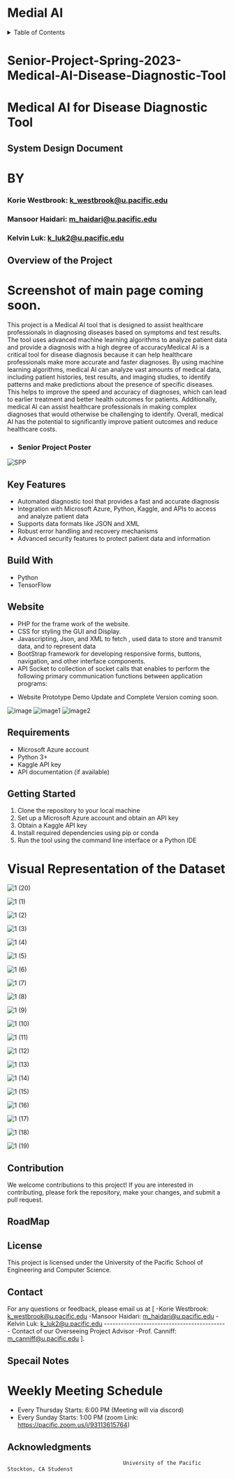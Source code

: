 
# **Medial AI**


<details>
 <summary> Table of Contents</summary>

  - [Overview of the Project](#overview-of-the-project)
  - [Key Features](#key-features)
  - [Built With](#built-with)
  - [Web](#web)
  - [Requirements](#requirements)
  - [Getting Started](#getting-started)
  - [ScreenShots](#screenshots)
  - [Contribution](#contribution)
  - [RoadMap](#roadmap)
  - [License](#license)
  - [Contact](#contact)
  - [Special Notes](#special-notes)
  - [Acknowledgments](#acknowledgments)

</details>

# Senior-Project-Spring-2023-Medical-AI-Disease-Diagnostic-Tool #

# Medical AI for Disease Diagnostic Tool

##        System Design Document 

#                   BY

### Korie Westbrook: k_westbrook@u.pacific.edu
### Mansoor Haidari: m_haidari@u.pacific.edu
### Kelvin Luk: k_luk2@u.pacific.edu

## Overview of the Project

# Screenshot of main page coming soon.
 
This project is a Medical AI tool that is designed to assist healthcare professionals in diagnosing diseases based on symptoms and test results. The tool uses advanced machine learning algorithms to analyze patient data and provide a diagnosis with a high degree of accuracyMedical AI is a critical tool for disease diagnosis because it can help healthcare professionals make more accurate and faster diagnoses. By using machine learning algorithms, medical AI can analyze vast amounts of medical data, including patient histories, test results, and imaging studies, to identify patterns and make predictions about the presence of specific diseases. This helps to improve the speed and accuracy of diagnoses, which can lead to earlier treatment and better health outcomes for patients. Additionally, medical AI can assist healthcare professionals in making complex diagnoses that would otherwise be challenging to identify. Overall, medical AI has the potential to significantly improve patient outcomes and reduce healthcare costs. 

* ### Senior Project Poster
![SPP](https://user-images.githubusercontent.com/100883284/231747238-41e77fc4-d368-4d36-b5fe-4dcc21cebf25.PNG)

## Key Features
 
* Automated diagnostic tool that provides a fast and accurate diagnosis
* Integration with Microsoft Azure, Python, Kaggle, and APIs to access and analyze patient data
* Supports data formats like JSON and XML
* Robust error handling and recovery mechanisms
* Advanced security features to protect patient data and information

## Build With 

* Python
* TensorFlow

## Website

- PHP for the frame work of the website.
- CSS for styling the GUI and Display.
- Javascripting, Json, and XML to fetch , used data to store and transmit data, and to represent data
- BootStrap framework for developing responsive forms, buttons, navigation, and other interface components.
- API Socket to collection of socket calls that enables to perform the following primary communication functions between application programs:
* Website Prototype Demo Update and Complete Version coming soon.

![image](https://user-images.githubusercontent.com/100883284/229407039-b72248e2-5ee5-443c-8010-08bffa950e9a.png)
![image1](https://user-images.githubusercontent.com/100883284/229407045-7195cb64-68a8-49c2-971c-ea915f6b812f.png)
![image2](https://user-images.githubusercontent.com/100883284/229407054-0269c4f7-7967-4c05-8341-1991b403bd0d.png)

## Requirements

* Microsoft Azure account
* Python 3+
* Kaggle API key
* API documentation (if available)

## Getting Started
1. Clone the repository to your local machine
2. Set up a Microsoft Azure account and obtain an API key
3. Obtain a Kaggle API key
4. Install required dependencies using pip or conda
5. Run the tool using the command line interface or a Python IDE


# Visual Representation of the Dataset 

![1 (20)](https://user-images.githubusercontent.com/100883284/230667439-6d69f94b-aeb3-4232-8833-bcdd3ef7fc58.png)

![1 (1)](https://user-images.githubusercontent.com/100883284/230667441-997ef13c-2863-48e0-b432-4abef0475976.png)

![1 (2)](https://user-images.githubusercontent.com/100883284/230667442-1373bc7b-0b8c-4cea-b91a-7bc03b4330b7.png)

![1 (3)](https://user-images.githubusercontent.com/100883284/230667443-db60a3a1-90bc-462f-ad5f-2bfdc40d0965.png)

![1 (4)](https://user-images.githubusercontent.com/100883284/230667444-d598f22b-0e82-40a1-acfd-e4932573cd26.png)

![1 (5)](https://user-images.githubusercontent.com/100883284/230667447-f7f42b45-cc05-4cc4-bd1d-636c83db87f6.png)

![1 (6)](https://user-images.githubusercontent.com/100883284/230667448-1e6b7c5c-2e52-4f8f-a9fb-397e52c2314c.png)

![1 (7)](https://user-images.githubusercontent.com/100883284/230667449-a706a526-81de-48a0-96ba-6fb21ad66640.png)

![1 (8)](https://user-images.githubusercontent.com/100883284/230667452-922c6bae-3693-4603-bec5-b86c94931d5d.png)

![1 (9)](https://user-images.githubusercontent.com/100883284/230667454-b57eeb0b-b63d-4b93-ba40-aee584581b61.png)

![1 (10)](https://user-images.githubusercontent.com/100883284/230667455-93019569-6fb3-45e8-9540-8f59aca9ed9b.png)

![1 (11)](https://user-images.githubusercontent.com/100883284/230667457-15eedf7d-10f9-4f11-ab79-34bc6da5be07.png)

![1 (12)](https://user-images.githubusercontent.com/100883284/230667459-c410e424-5089-462a-9dc1-d07be1cc5073.png)

![1 (13)](https://user-images.githubusercontent.com/100883284/230667460-51d8117c-22d9-4c22-aece-0ace8c154107.png)

![1 (14)](https://user-images.githubusercontent.com/100883284/230667462-f871878a-d9f7-40cb-894d-8d1e1ddf2487.png)

![1 (15)](https://user-images.githubusercontent.com/100883284/230667464-4d2c6179-2e8e-45a1-ba78-da0db86e40bf.png)

![1 (16)](https://user-images.githubusercontent.com/100883284/230667467-421bb4f2-6c51-4824-adff-647668a51df0.png)

![1 (17)](https://user-images.githubusercontent.com/100883284/230667470-3671323a-230a-47e2-b811-98d7e5eda72b.png)

![1 (18)](https://user-images.githubusercontent.com/100883284/230667472-9ecabd35-9e76-41c5-ac81-c2a4bac2a469.png)

![1 (19)](https://user-images.githubusercontent.com/100883284/230667473-a82a5341-2651-4154-9ab9-238d95b80898.png)


## Contribution
We welcome contributions to this project! If you are interested in contributing, please fork
the repository, make your changes, and submit a pull request.

## RoadMap

## License
This project is licensed under the University of the Pacific School of Engineering and Computer Science.

## Contact
For any questions or feedback, please email us at [ 
    -Korie Westbrook: k_westbrook@u.pacific.edu
    -Mansoor Haidari: m_haidari@u.pacific.edu
    -Kelvin Luk: k_luk2@u.pacific.edu
    --------------------------------------------
    Contact of our Overseeing Project Advisor
    -Prof. Canniff: m_canniff@u.pacific.edu
].

## Specail Notes 

# Weekly Meeting Schedule 

* Every Thursday Starts: 6:00 PM (Meeting will via discord)
* Every Sunday Starts: 1:00 PM (zoom Link: https://pacific.zoom.us/j/93113615764)

## Acknowledgments




                                         University of the Pacific Stockton, CA Studenst 
